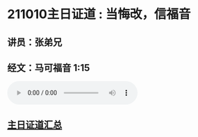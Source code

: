 # 211010主日证道 :  当悔改，信福音
## 讲员：张弟兄
## 经文：马可福音 1:15

<audio controls src="./211010.mp3"></audio>



## [主日证道汇总](https://nccchurch.github.io/Sermons/)
